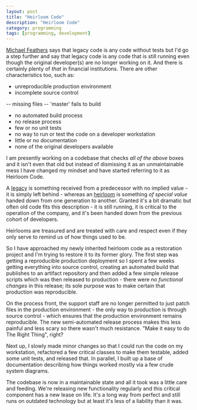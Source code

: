 ```yaml
---
layout: post
title: "Heirloom Code"
description: "Heirloom Code"
category: programming
tags: [programming, development]
---
```


[Michael Feathers](https://www.amazon.ca/Working-Effectively-Legacy-Michael-Feathers/dp/0131177052) says that legacy code is any code without tests but I'd go a step further and say that legacy code is any code that is still running even though the original developer(s) are no longer working on it.  And there is certainly plenty of _that_ in financial institutions.  There are other characteristics too, such as:

- unreproducible production environment
- incomplete source control

-- missing files
-- 'master' fails to build

- no automated build process
- no release process
- few or no unit tests
- no way to run or test the code on a developer workstation
- little or no documentation
- none of the original developers available

I am presently working on a codebase that checks _all of the above_ boxes and it isn't even that old but instead of dismissing it as an unmaintainable mess I have changed my mindset and have started referring to it as Heirloom Code.  

A [legacy](https://www.merriam-webster.com/dictionary/legacy) is something received from a predecessor with no implied value - it is simply left behind - whereas an [heirloom](https://www.merriam-webster.com/dictionary/heirloom) is something _of special value_ handed down from one generation to another.  Granted it's a bit dramatic but often old code fits this description - it is still running, it is critical to the operation of the company, and it's been handed down from the previous cohort of developers.

Heirlooms are treasured and are treated with care and respect even if they only serve to remind us of how things used to be.

So I have approached my newly inherited heirloom code as a restoration project and I'm trying to restore it to its former glory.  The first step was getting a reproducible production deployment so I spent a few weeks getting everything into source control, creating an automated build that publishes to an artifact repository and then added a few simple release scripts which was then released to production - there were _no functional changes_ in this release; its sole purpose was to make certain that production was reproducible.

On the process front, the support staff are no longer permitted to just patch files in the production environment - the only way to production is through source control - which ensures that the production environment remains reproducible.  The new semi-automated release process makes this less painful and less scary so there wasn't much resistance.  "Make it easy to do The Right Thing", right? 

Next up, I slowly made minor changes so that I could run the code on my workstation, refactored a few critical classes to make them testable, added some unit tests, and released that.  In parallel, I built up a base of documentation describing how things worked mostly via a few crude system diagrams.

The codebase is now in a maintainable state and all it took was a little care and feeding.  We're releasing new functionality regularly and this critical component has a new lease on life.  It's a long way from perfect and still runs on outdated technology but at least it's less of a liability than it was.